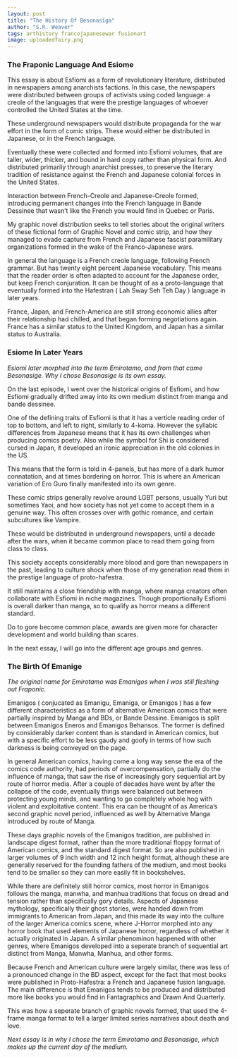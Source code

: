 ```yaml
---
layout: post
title: "The History Of Besonasiga"
author: "S.R. Weaver"
tags: arthistory francojapanesewar fusionart
image: uploadedfairy.png
---
```

### The Fraponic Language And Esiome
This essay is about Esfiomi as a form of revolutionary literature, distributed in newspapers among anarchists factions. In this case, the newspapers were distributed between groups of activists using coded language: a creole of the languages that were the prestige languages of whoever controlled the United States at the time.

These underground newspapers would distribute propaganda for the war effort in the form of comic strips. These would either be distributed in Japanese, or in the French language.

Eventually these were collected and formed into Esfiomi volumes, that are taller, wider, thicker, and bound in hard copy rather than physical form. And distributed primarily through anarchist presses, to preserve the literary tradition of resistance against the French and Japanese colonial forces in the United States.

Interaction between French-Creole and Japanese-Creole formed, introducing permanent changes into the French language in Bande Dessinee that wasn’t like the French you would find in Quebec or Paris.

My graphic novel distribution seeks to tell stories about the original writers of these fictional form of Graphic Novel and comic strip, and how they managed to evade capture from French and Japanese fascist paramilitary organizations formed in the wake of the Franco-Japanese wars.

In general the language is a French creole language, following French grammar. But has twenty eight percent Japanese vocabulary. This means that the reader order is often adapted to account for the Japanese order, but keep French conjuration. It can be thought of as a proto-language that eventually formed into the Hafestran ( Lah Sway Seh Teh Day ) language in later years.

France, Japan, and French-America are still strong economic allies after their relationship had chilled, and that began forming negotiations again. France has a similar status to the United Kingdom, and Japan has a similar status to Australia.


### Esiome In Later Years
<i>Esiomi later morphed into the term Emirotamo, and from that came Besonasige. Why I chose Besonasige is its own essay.</i>

On the last episode, I went over the historical origins of Esfiomi, and how Esfiomi gradually drifted away into its own medium distinct from manga and bande dessinee.

One of the defining traits of Esfiomi is that it has a verticle reading order of top to bottom, and left to right, similarly to 4-koma. However the syllabic differences from Japanese means that it has its own challenges when producing comics poetry. Also while the symbol for Shi is considered cursed in Japan, it developed an ironic appreciation in the old colonies in the US.

This means that the form is told in 4-panels, but has more of a dark humor connatation, and at times bordering on horror. This is where an American variation of Ero Guro finally manifested into its own genre.

These comic strips generally revolve around LGBT persons, usually Yuri but sometimes Yaoi, and how society has not yet come to accept them in a genuine way. This often crosses over with gothic romance, and certain subcultures like Vampire.

These would be distributed in underground newspapers, until a decade after the wars, when it became common place to read them going from class to class.

This society accepts considerably more blood and gore than newspapers in the past, leading to culture shock when those of my generation read them in the prestige language of proto-hafestra.

It still maintains a close friendship with manga, where manga creators often collaborate with Esfiomi in niche magazines. Though proportionally Esfiomi is overall darker than manga, so to qualify as horror means a different standard.

Do to gore become common place, awards are given more for character development and world building than scares.

In the next essay, I will go into the different age groups and genres.


### The Birth Of Emanige
<i>The original name for Emirotamo was Emanigos when I was still fleshing out Fraponic.</i>

Emanigos ( conjucated as Emanigu, Emaniga, or Emanigos ) has a few different characteristics as a form of alternative American comics that were partially inspired by Manga and BDs, or Bande Dessine. Emanigos is split between Emanigos Eneros and Emanigos Behansos. The former is defined by considerably darker content than is standard in American comics, but with a specific effort to be less gaudy and goofy in terms of how such darkness is being conveyed on the page.

In general American comics, having come a long way sense the era of the comics code authority, had periods of overcompensation, partially do the influence of manga, that saw the rise of increasingly gory sequential art by route of horror media. After a couple of decades have went by after the collapse of the code, eventually things were balanced out between protecting young minds, and wanting to go completely whole hog with violent and exploitative content. This era can be thought of as America’s second graphic novel period, influenced as well by Alternative Manga introduced by route of Manga.

These days graphic novels of the Emanigos tradition, are published in landscape digest format, rather than the more traditional floppy format of American comics, and the standard digest format. So are also published in larger volumes of 9 inch width and 12 inch height format, although these are generally reserved for the founding fathers of the medium, and most books tend to be smaller so they can more easily fit in bookshelves.

While there are definitely still horror comics, most horror in Emanigos follows the manga, manwha, and manhua traditions that focus on dread and tension rather than specifically gory details. Aspects of Japanese mythology, specifically their ghost stories, were handed down from immigrants to American from Japan, and this made its way into the culture of the larger America comics scene, where J-Horror morphed into any horror book that used elements of Japanese horror, regardless of whether it actually originated in Japan. A similar phenominon happened with other genres, where Emanigos developed into a seperate branch of sequential art distinct from Manga, Manwha, Manhua, and other forms.

Because French and American culture were largely similar, there was less of a pronounced change in the BD aspect, except for the fact that most books were published in Proto-Hafestra: a French and Japanese fusion language. The main difference is that Emanigos tends to be produced and distributed more like books you would find in Fantagraphics and Drawn And Quarterly.

This was how a seperate branch of graphic novels formed, that used the 4-frame manga format to tell a larger limited series narratives about death and love.


<i>Next essay is in why I chose the term Emirotamo and Besonasige, which makes up the current day of the medium.</i>
